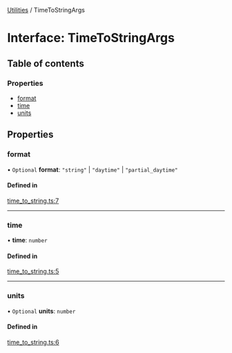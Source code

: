 [Utilities](../README.md) / TimeToStringArgs

# Interface: TimeToStringArgs

## Table of contents

### Properties

- [format](TimeToStringArgs.md#format)
- [time](TimeToStringArgs.md#time)
- [units](TimeToStringArgs.md#units)

## Properties

### format

• `Optional` **format**: ``"string"`` \| ``"daytime"`` \| ``"partial_daytime"``

#### Defined in

[time_to_string.ts:7](https://github.com/noobiept/utilities/blob/6610913/source/time_to_string.ts#L7)

___

### time

• **time**: `number`

#### Defined in

[time_to_string.ts:5](https://github.com/noobiept/utilities/blob/6610913/source/time_to_string.ts#L5)

___

### units

• `Optional` **units**: `number`

#### Defined in

[time_to_string.ts:6](https://github.com/noobiept/utilities/blob/6610913/source/time_to_string.ts#L6)
